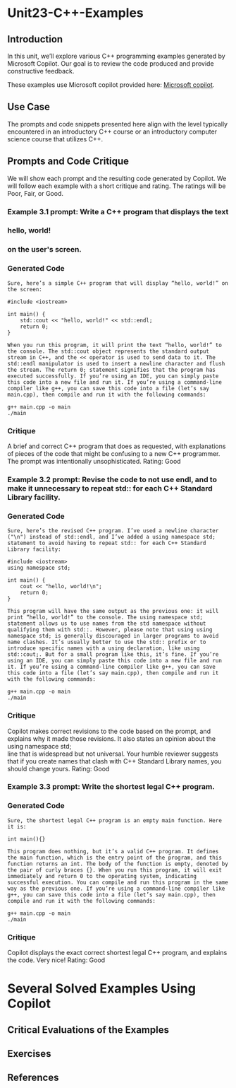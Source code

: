 #  Unit23-C++-Examples
## Introduction
In this unit, we’ll explore various C++  programming examples generated by Microsoft Copilot. Our goal is to review the code produced and provide constructive feedback.

These examples use Microsoft copilot provided here: [Microsoft copilot](https://copilot.microsoft.com/).
## Use Case
The prompts and code snippets presented here align with the level typically encountered in an introductory C++ course or an introductory computer science course that utilizes C++.

## Prompts and Code Critique
We will show each prompt and the resulting code generated by Copilot. We will follow each example
with a short critique and rating. The ratings will be Poor, Fair, or Good.

### Example 3.1 prompt:  Write a C++ program that displays the text

### hello, world!

### on the user's screen.

### Generated Code
```
Sure, here’s a simple C++ program that will display “hello, world!” on the screen:

#include <iostream>

int main() {
    std::cout << "hello, world!" << std::endl;
    return 0;
}

When you run this program, it will print the text “hello, world!” to the console. The std::cout object represents the standard output stream in C++, and the << operator is used to send data to it. The std::endl manipulator is used to insert a newline character and flush the stream. The return 0; statement signifies that the program has executed successfully. If you’re using an IDE, you can simply paste this code into a new file and run it. If you’re using a command-line compiler like g++, you can save this code into a file (let’s say main.cpp), then compile and run it with the following commands:

g++ main.cpp -o main
./main
```
### Critique
A brief and correct C++ program that does as requested, with explanations of pieces of the code that might be confusing to a new C++ programmer.  The prompt was intentionally unsophisticated.  Rating: Good
### Example 3.2 prompt:  Revise the code to not use endl, and to make it unnecessary to repeat std:: for each C++ Standard Library facility.

### Generated Code
```
Sure, here’s the revised C++ program. I’ve used a newline character ("\n") instead of std::endl, and I’ve added a using namespace std; statement to avoid having to repeat std:: for each C++ Standard Library facility:

#include <iostream>
using namespace std;

int main() {
    cout << "hello, world!\n";
    return 0;
}

This program will have the same output as the previous one: it will print “hello, world!” to the console. The using namespace std; statement allows us to use names from the std namespace without qualifying them with std::. However, please note that using using namespace std; is generally discouraged in larger programs to avoid name clashes. It’s usually better to use the std:: prefix or to introduce specific names with a using declaration, like using std::cout;. But for a small program like this, it’s fine. If you’re using an IDE, you can simply paste this code into a new file and run it. If you’re using a command-line compiler like g++, you can save this code into a file (let’s say main.cpp), then compile and run it with the following commands:

g++ main.cpp -o main
./main
```
### Critique
Copilot makes correct revisions to the code based on the prompt, and explains why it made those revisions.  It also states an opinion about the  
using namespace std;  
line that is widespread but not universal.  Your humble reviewer suggests that if you create names that clash with C++ Standard Library names, you should change yours.
Rating: Good
### Example 3.3 prompt:  Write the shortest legal C++ program.

### Generated Code
```
Sure, the shortest legal C++ program is an empty main function. Here it is:

int main(){}

This program does nothing, but it’s a valid C++ program. It defines the main function, which is the entry point of the program, and this function returns an int. The body of the function is empty, denoted by the pair of curly braces {}. When you run this program, it will exit immediately and return 0 to the operating system, indicating successful execution. You can compile and run this program in the same way as the previous one. If you’re using a command-line compiler like g++, you can save this code into a file (let’s say main.cpp), then compile and run it with the following commands:

g++ main.cpp -o main
./main
```
### Critique
Copilot displays the exact correct shortest legal C++ program, and explains the code.  Very nice!
Rating: Good
# Several Solved Examples Using Copilot
## Critical Evaluations of the Examples
## Exercises
## References
